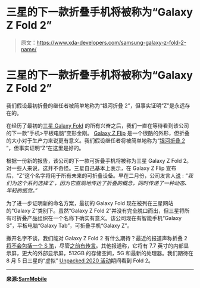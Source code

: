 # 三星的下一款折叠手机将被称为“Galaxy Z Fold 2”

> 原文：<https://www.xda-developers.com/samsung-galaxy-z-fold-2-name/>

# 三星的下一款折叠手机将被称为“Galaxy Z Fold 2”

我们假设最初折叠的继任者被简单地称为“银河折叠 2”，但事实证明“Z”是永远存在的。

在经历了最初的[三星 Galaxy Fold](https://www.xda-developers.com/samsung-galaxy-fold-for-a-month/) 的所有兴奋之后，我们一直在等待看到该公司的下一款“手机>平板电脑”变形金刚。 [Galaxy Z Flip](https://www.xda-developers.com/samsung-galaxy-z-flip-launch-specs-features-pricing-availability/) 是一个很酷的外形，但折叠的大小对于生产力来说更有意义。我们假设继任者将被简单地称为“[银河折叠 2](https://www.xda-developers.com/tag/samsung-galaxy-fold2/) ”，但事实证明“Z”在这里是好的。

根据一份新的报告，该公司的下一款可折叠手机将被称为三星 Galaxy Z Fold 2。对一些人来说，这并不奇怪。三星自己基本上表示，在 Galaxy Z Flip 宣布后，“Z”这个名字将用于所有未来的可折叠设备。早在二月份，公司发言人[说](https://www.bloomberg.com/news/articles/2020-02-12/samsung-plans-to-use-galaxy-z-name-on-all-future-foldable-phones) : *“我们为这个系列选择‘Z’，因为它直观地传达了折叠的概念，同时传递了一种动态、年轻的感觉。”*

为了进一步证明新的命名方案，最初的 Galaxy Fold 现在被列在三星网站的“Galaxy Z”类别下。虽然“Galaxy Z Fold 2”并没有完全脱口而出，但三星将所有可折叠产品组织在一个名称下确实有意义。该公司现在有智能手机“Galaxy S”，平板电脑“Galaxy Tab”，可折叠手机“Galaxy Z”。

撇开名字不谈，我们能对 Galaxy Z Fold 2 有什么期待？最近的报道声称折叠 2 [将不会包括一个 S 笔](https://www.xda-developers.com/samsung-galaxy-fold-2-reportedly-wont-have-s-pen-technical-limitations/)，尽管[之前有传言](https://www.xda-developers.com/samsung-galaxy-fold-2-may-have-an-s-pen-120hz-display-512gb-storage/)。其他报道称，它将有 7.7 英寸的内部显示屏，更大的外部显示屏，512GB 的存储空间，5G 和最新的处理器。我们期待在 8 月 5 日三星的“虚拟” [Unpacked 2020 活动](https://www.xda-developers.com/samsung-galaxy-note-20-fold-2-unpacked-online/)期间看到 Fold 2。

* * *

**来源:[SamMobile](https://www.sammobile.com/news/galaxy-z-fold-2-samsung-foldable/)**